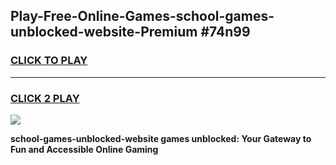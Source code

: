 
## Play-Free-Online-Games-school-games-unblocked-website-Premium #74n99
<h3>
<a href="https://premium.freeplayer.one?title=school-games-unblocked-website&ref=8M">CLICK TO PLAY</a></h3>
<hr>

<h3>
<a href="https://premium.freeplayer.one?title=school-games-unblocked-website&ref=8M">CLICK 2 PLAY</a>
  
</h3>

<a href="https://premium.freeplayer.one?title=school-games-unblocked-website&ref=8M"><img src="https://clearcache.store/games.png"></a>


**school-games-unblocked-website games unblocked: Your Gateway to Fun and Accessible Online Gaming**

